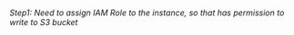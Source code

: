 ###### Step1: Need to assign IAM Role to the instance, so that has permission to write to S3 bucket

